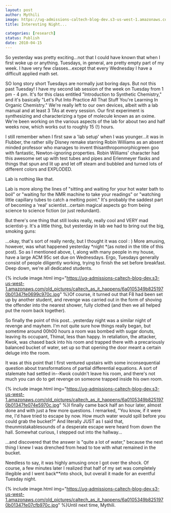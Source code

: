 ```yaml
---
layout: post
author: Mythili
image: https://ug-admissions-caltech-blog-dev.s3-us-west-1.amazonaws.com/old_pictures/caltech_as_it_happens/6a0105349b8251970b0133ecb08dcf970b.jpg
title: Interesting Night...

categories: [research]
status: Publish
date: 2010-04-15
---
```



So yesterday was pretty exciting...not that I could have known that when I first woke up or anything. Tuesdays, in general, are pretty empty part of my week. I have very few classes...except that every Wednesday I have a difficult applied math set.

SO long story short Tuesdays are normally just boring days. But not this past Tuesday!
I have my second lab session of the week on Tuesday from 1 pm - 4 pm. It's for this class entitled "Introduction to Synthetic Chemistry," and it's basically "Let's Put Into Practice All That Stuff You're Learning In Organic Chemistry." We're really left to our own devices, albeit with a lab manual and at least 3 TAs at every session. Our first experiment is synthesizing and characterizing a type of molecule known as an oxime. We're been working on the various aspects of the lab for about two and half weeks now, which works out to roughly 15 (!) hours.

I still remember when I first saw a 'lab setup' when I was younger...it was in Flubber, the rather silly Disney remake starring Robin Williams as an absent minded professor who manages to invent thisanthropomorphicgreen goo with fantastic, Newton-ignoring properties. Robin Williams' character had this awesome set up with test tubes and pipes and Erlenmeyer flasks and things that spun and lit up and let off steam and bubbled and turned lots of different colors and EXPLODED.

Lab is nothing like that.

Lab is more along the lines of "sitting and waiting for your hot water bath to boil" or "waiting for the NMR machine to take your readings" or "watching little capillary tubes to catch a melting point." It's probably the saddest part of becoming a 'real' scientist...certain magical aspects go from being science to science fiction (or just redundant).

But there's one thing that still looks really, really cool and VERY mad scientist-y. It's a little thing, but yesterday in lab we had to bring out the big, smoking guns:

...okay, that's sort of really nerdy, but I thought it was cool : )
More amusing, however, was what happened yesterday *night *(as noted in the title of this post). So as I mentioned above, I, along with many people in my house, have a large ACM 95c set due on Wednesdays. Ergo, Tuesdays generally consist of people diligently working, trying to finish the set before breakfast. Deep down, we're all dedicated students.


{% include image.html img="https://ug-admissions-caltech-blog-dev.s3-us-west-1.amazonaws.com/old_pictures/caltech_as_it_happens/6a0105349b8251970b01347fe0699c970c.jpg" %}Of course, it turned out that F8 had been set up by another student, and revenge was carried out in the form of shoving the offender into the nearest shower, fully clothed (and then we all helped put the room back together).

So finally the point of this post...yesterday night was a similar night of revenge and mayhem. I'm not quite sure how things really began, but sometime around 00h00 hours a room was bombed with sugar donuts, leaving its occupant, Thimal, less than happy. In retaliation, the attacker, Kwok, was chased back into his room and trapped there with a precariously balanced bucket of water, set up so that opening the door meant a certain deluge into the room.

It was at this point that I first ventured upstairs with some inconsequential question about transformations of partial differential equations. A sort of stalemate had settled in--Kwok couldn't leave his room, and there's not much you can do to get revenge on someone trapped inside his own room.


{% include image.html img="https://ug-admissions-caltech-blog-dev.s3-us-west-1.amazonaws.com/old_pictures/caltech_as_it_happens/6a0105349b8251970b01347fe074e5970c.jpg" %}I finally came back half an hour later, almost done and with just a few more questions. I remarked,
"You know, if it were me, I'd have tried to escape by now. How much water would spill before you could grab the bucket?"
And literally JUST as I said that, theunmistakablesounds of a desperate escape were heard from down the hall. Somewhat curious, I stepped out into the hallway...

...and discovered that the answer is "quite a lot of water," because the next thing I knew I was drenched from head to toe with what remained in the bucket.

Needless to say, it was highly amusing once I got over the shock. Of course, a few minutes later I realized that half of my set was completely illegible and I went back**into shock, but overall it made for an eventful Tuesday night.


{% include image.html img="https://ug-admissions-caltech-blog-dev.s3-us-west-1.amazonaws.com/old_pictures/caltech_as_it_happens/6a0105349b8251970b01347fe07cfb970c.jpg" %}Until next time,
Mythili.

